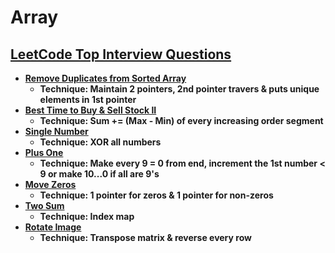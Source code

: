 # Array

## [LeetCode Top Interview Questions](https://leetcode.com/explore/interview/card/top-interview-questions-easy/92/array/)

- **[Remove Duplicates from Sorted Array](https://leetcode.com/explore/interview/card/top-interview-questions-easy/92/array/727/)**
  - **Technique: Maintain 2 pointers, 2nd pointer travers & puts unique elements in 1st pointer**
- **[Best Time to Buy & Sell Stock II](https://leetcode.com/explore/interview/card/top-interview-questions-easy/92/array/564/)**
  - **Technique: Sum += (Max - Min) of every increasing order segment**
- **[Single Number](https://leetcode.com/explore/interview/card/top-interview-questions-easy/92/array/549/)**
  - **Technique: XOR all numbers**
- **[Plus One](https://leetcode.com/explore/interview/card/top-interview-questions-easy/92/array/559/)**
  - **Technique: Make every 9 = 0 from end, increment the 1st number < 9 or make 10...0 if all are 9's**
- **[Move Zeros](https://leetcode.com/explore/interview/card/top-interview-questions-easy/92/array/567/)**
  - **Technique: 1 pointer for zeros & 1 pointer for non-zeros**
- **[Two Sum](https://leetcode.com/explore/interview/card/top-interview-questions-easy/92/array/546/)**
  - **Technique: Index map**
- **[Rotate Image](https://leetcode.com/explore/interview/card/top-interview-questions-easy/92/array/770/)**
  - **Technique: Transpose matrix & reverse every row**
